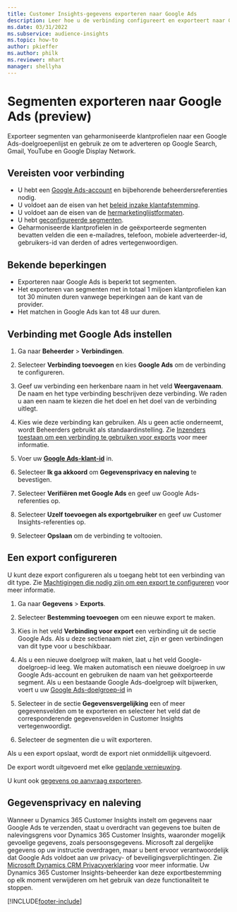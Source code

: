 ```yaml
---
title: Customer Insights-gegevens exporteren naar Google Ads
description: Leer hoe u de verbinding configureert en exporteert naar Google Ads.
ms.date: 03/31/2022
ms.subservice: audience-insights
ms.topic: how-to
author: pkieffer
ms.author: philk
ms.reviewer: mhart
manager: shellyha
---
```


# <a name="export-segments-to-google-ads-preview"></a>Segmenten exporteren naar Google Ads (preview)

Exporteer segmenten van geharmoniseerde klantprofielen naar een Google Ads-doelgroepenlijst en gebruik ze om te adverteren op Google Search, Gmail, YouTube en Google Display Network. 


## <a name="prerequisites-for-connection"></a>Vereisten voor verbinding

-   U hebt een [Google Ads-account](https://ads.google.com/) en bijbehorende beheerdersreferenties nodig.
-   U voldoet aan de eisen van het [beleid inzake klantafstemming](https://support.google.com/adspolicy/answer/6299717).
-   U voldoet aan de eisen van de [hermarketinglijstformaten](https://support.google.com/google-ads/answer/7558048).
-   U hebt [geconfigureerde segmenten](segments.md).
-   Geharmoniseerde klantprofielen in de geëxporteerde segmenten bevatten velden die een e-mailadres, telefoon, mobiele adverteerder-id, gebruikers-id van derden of adres vertegenwoordigen.

## <a name="known-limitations"></a>Bekende beperkingen

- Exporteren naar Google Ads is beperkt tot segmenten.
- Het exporteren van segmenten met in totaal 1 miljoen klantprofielen kan tot 30 minuten duren vanwege beperkingen aan de kant van de provider. 
- Het matchen in Google Ads kan tot 48 uur duren.

## <a name="set-up-connection-to-google-ads"></a>Verbinding met Google Ads instellen

1. Ga naar **Beheerder** > **Verbindingen**.

1. Selecteer **Verbinding toevoegen** en kies **Google Ads** om de verbinding te configureren.

1. Geef uw verbinding een herkenbare naam in het veld **Weergavenaam**. De naam en het type verbinding beschrijven deze verbinding. We raden u aan een naam te kiezen die het doel en het doel van de verbinding uitlegt.

1. Kies wie deze verbinding kan gebruiken. Als u geen actie onderneemt, wordt Beheerders gebruikt als standaardinstelling. Zie [Inzenders toestaan om een verbinding te gebruiken voor exports](connections.md#allow-contributors-to-use-a-connection-for-exports) voor meer informatie.

1. Voer uw **[Google Ads-klant-id](https://support.google.com/google-ads/answer/1704344)** in.

1. Selecteer **Ik ga akkoord** om **Gegevensprivacy en naleving** te bevestigen.

1. Selecteer **Verifiëren met Google Ads** en geef uw Google Ads-referenties op.

1. Selecteer **Uzelf toevoegen als exportgebruiker** en geef uw Customer Insights-referenties op.

1. Selecteer **Opslaan** om de verbinding te voltooien. 

## <a name="configure-an-export"></a>Een export configureren

U kunt deze export configureren als u toegang hebt tot een verbinding van dit type. Zie [Machtigingen die nodig zijn om een export te configureren](export-destinations.md#set-up-a-new-export) voor meer informatie.

1. Ga naar **Gegevens** > **Exports**.

1. Selecteer **Bestemming toevoegen** om een nieuwe export te maken.

1. Kies in het veld **Verbinding voor export** een verbinding uit de sectie Google Ads. Als u deze sectienaam niet ziet, zijn er geen verbindingen van dit type voor u beschikbaar.

1. Als u een nieuwe doelgroep wilt maken, laat u het veld Google-doelgroep-id leeg. We maken automatisch een nieuwe doelgroep in uw Google Ads-account en gebruiken de naam van het geëxporteerde segment. Als u een bestaande Google Ads-doelgroep wilt bijwerken, voert u uw [Google Ads-doelgroep-id](https://support.google.com/google-ads/answer/7558048?hl=en#:~:text=Audience%20lists%20is%20a%20section,Display%20Network%20through%20remarketing%20campaigns.) in

1. Selecteer in de sectie **Gegevensvergelijking** een of meer gegevensvelden om te exporteren en selecteer het veld dat de corresponderende gegevensvelden in Customer Insights vertegenwoordigt.

1. Selecteer de segmenten die u wilt exporteren. 

Als u een export opslaat, wordt de export niet onmiddellijk uitgevoerd.

De export wordt uitgevoerd met elke [geplande vernieuwing](system.md#schedule-tab). 

U kunt ook [gegevens op aanvraag exporteren](export-destinations.md#run-exports-on-demand). 

## <a name="data-privacy-and-compliance"></a>Gegevensprivacy en naleving

Wanneer u Dynamics 365 Customer Insights instelt om gegevens naar Google Ads te verzenden, staat u overdracht van gegevens toe buiten de nalevingsgrens voor Dynamics 365 Customer Insights, waaronder mogelijk gevoelige gegevens, zoals persoonsgegevens. Microsoft zal dergelijke gegevens op uw instructie overdragen, maar u bent ervoor verantwoordelijk dat Google Ads voldoet aan uw privacy- of beveiligingsverplichtingen. Zie [Microsoft Dynamics CRM Privacyverklaring](https://go.microsoft.com/fwlink/?linkid=396732) voor meer informatie.
Uw Dynamics 365 Customer Insights-beheerder kan deze exportbestemming op elk moment verwijderen om het gebruik van deze functionaliteit te stoppen.


[!INCLUDE[footer-include](../includes/footer-banner.md)]
